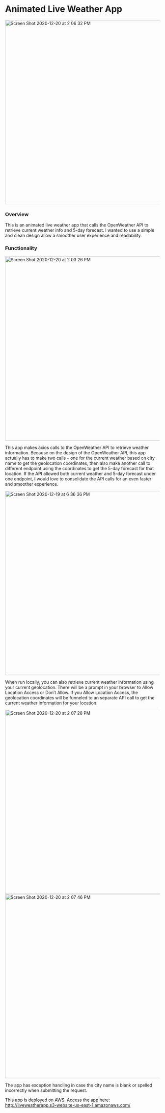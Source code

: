 # Animated Live Weather App

<img width="600" alt="Screen Shot 2020-12-20 at 2 06 32 PM" src="https://user-images.githubusercontent.com/25806927/102722063-9970cc00-42cc-11eb-9d69-18116a426e44.png">


### Overview

This is an animated live weather app that calls the OpenWeather API to retrieve current weather info and 5-day forecast. I wanted to use a simple and clean design allow a smoother user experience and readability.

### Functionality

<img width="600" alt="Screen Shot 2020-12-20 at 2 03 26 PM" src="https://user-images.githubusercontent.com/25806927/102721993-28311900-42cc-11eb-99f5-9820e55f5f57.png">

This app makes axios calls to the OpenWeather API to retrieve weather information. Because on the design of the OpenWeather API, this app actually has to make two calls – one for the current weather based on city name to get the geolocation coordinates, then also make another call to different endpoint using the coordinates to get the 5-day forecast for that location. If the API allowed both current weather and 5-day forecast under one endpoint, I would love to consolidate the API calls for an even faster and smoother experience.

<img width="600" alt="Screen Shot 2020-12-19 at 6 36 36 PM" src="https://user-images.githubusercontent.com/25806927/102721838-48aca380-42cb-11eb-9337-14d6ff2a4bdb.png">

When run locally, you can also retrieve current weather information using your current geolocation. There will be a prompt in your browser to Allow Location Access or Don’t Allow. If you Allow Location Access, the geolocation coordinates will be funneled to an separate API call to get the current weather information for your location.

<img width="600" alt="Screen Shot 2020-12-20 at 2 07 28 PM" src="https://user-images.githubusercontent.com/25806927/102722096-cfae4b80-42cc-11eb-8ab9-7f6dccffc2dc.png">

<img width="600" alt="Screen Shot 2020-12-20 at 2 07 46 PM" src="https://user-images.githubusercontent.com/25806927/102722097-d5a42c80-42cc-11eb-9eab-24d34a1d6030.png">

The app has exception handling in case the city name is blank or spelled incorrectly when submitting the request. 

This app is deployed on AWS. Access the app here:
http://liveweatherapp.s3-website-us-east-1.amazonaws.com/
